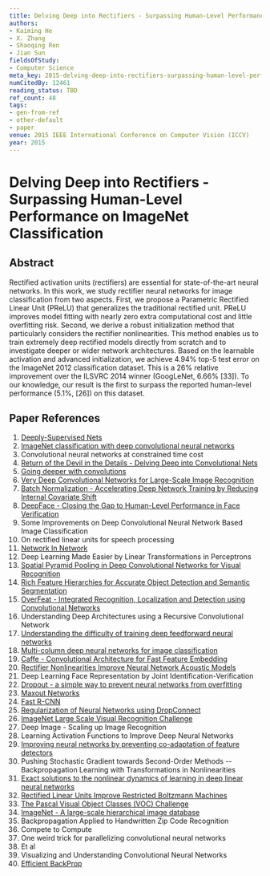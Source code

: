 ```yaml
---
title: Delving Deep into Rectifiers - Surpassing Human-Level Performance on ImageNet Classification
authors:
- Kaiming He
- X. Zhang
- Shaoqing Ren
- Jian Sun
fieldsOfStudy:
- Computer Science
meta_key: 2015-delving-deep-into-rectifiers-surpassing-human-level-performance-on-imagenet-classification
numCitedBy: 12461
reading_status: TBD
ref_count: 48
tags:
- gen-from-ref
- other-default
- paper
venue: 2015 IEEE International Conference on Computer Vision (ICCV)
year: 2015
---
```


# Delving Deep into Rectifiers - Surpassing Human-Level Performance on ImageNet Classification

## Abstract

Rectified activation units (rectifiers) are essential for state-of-the-art neural networks. In this work, we study rectifier neural networks for image classification from two aspects. First, we propose a Parametric Rectified Linear Unit (PReLU) that generalizes the traditional rectified unit. PReLU improves model fitting with nearly zero extra computational cost and little overfitting risk. Second, we derive a robust initialization method that particularly considers the rectifier nonlinearities. This method enables us to train extremely deep rectified models directly from scratch and to investigate deeper or wider network architectures. Based on the learnable activation and advanced initialization, we achieve 4.94% top-5 test error on the ImageNet 2012 classification dataset. This is a 26% relative improvement over the ILSVRC 2014 winner (GoogLeNet, 6.66% [33]). To our knowledge, our result is the first to surpass the reported human-level performance (5.1%, [26]) on this dataset.

## Paper References

1. [Deeply-Supervised Nets](2015-deeply-supervised-nets)
2. [ImageNet classification with deep convolutional neural networks](2012-alexnet.md)
3. Convolutional neural networks at constrained time cost
4. [Return of the Devil in the Details - Delving Deep into Convolutional Nets](2014-return-of-the-devil-in-the-details-delving-deep-into-convolutional-nets)
5. [Going deeper with convolutions](2015-going-deeper-with-convolutions)
6. [Very Deep Convolutional Networks for Large-Scale Image Recognition](2014-vggnet.md)
7. [Batch Normalization - Accelerating Deep Network Training by Reducing Internal Covariate Shift](2015-batch-normalization-accelerating-deep-network-training-by-reducing-internal-covariate-shift)
8. [DeepFace - Closing the Gap to Human-Level Performance in Face Verification](2014-deepface-closing-the-gap-to-human-level-performance-in-face-verification)
9. Some Improvements on Deep Convolutional Neural Network Based Image Classification
10. On rectified linear units for speech processing
11. [Network In Network](2014-network-in-network)
12. Deep Learning Made Easier by Linear Transformations in Perceptrons
13. [Spatial Pyramid Pooling in Deep Convolutional Networks for Visual Recognition](2015-spatial-pyramid-pooling-in-deep-convolutional-networks-for-visual-recognition)
14. [Rich Feature Hierarchies for Accurate Object Detection and Semantic Segmentation](2014-rich-feature-hierarchies-for-accurate-object-detection-and-semantic-segmentation)
15. [OverFeat - Integrated Recognition, Localization and Detection using Convolutional Networks](2014-overfeat-integrated-recognition-localization-and-detection-using-convolutional-networks)
16. Understanding Deep Architectures using a Recursive Convolutional Network
17. [Understanding the difficulty of training deep feedforward neural networks](2010-understanding-the-difficulty-of-training-deep-feedforward-neural-networks)
18. [Multi-column deep neural networks for image classification](2012-multi-column-deep-neural-networks-for-image-classification)
19. [Caffe - Convolutional Architecture for Fast Feature Embedding](2014-caffe-convolutional-architecture-for-fast-feature-embedding)
20. [Rectifier Nonlinearities Improve Neural Network Acoustic Models](2013-rectifier-nonlinearities-improve-neural-network-acoustic-models)
21. Deep Learning Face Representation by Joint Identification-Verification
22. [Dropout - a simple way to prevent neural networks from overfitting](2014-dropout-a-simple-way-to-prevent-neural-networks-from-overfitting)
23. [Maxout Networks](2013-maxout-networks)
24. [Fast R-CNN](2015-fast-r-cnn)
25. [Regularization of Neural Networks using DropConnect](2013-regularization-of-neural-networks-using-dropconnect)
26. [ImageNet Large Scale Visual Recognition Challenge](2015-imagenet-large-scale-visual-recognition-challenge)
27. Deep Image - Scaling up Image Recognition
28. Learning Activation Functions to Improve Deep Neural Networks
29. [Improving neural networks by preventing co-adaptation of feature detectors](2012-improving-neural-networks-by-preventing-co-adaptation-of-feature-detectors)
30. Pushing Stochastic Gradient towards Second-Order Methods -- Backpropagation Learning with Transformations in Nonlinearities
31. [Exact solutions to the nonlinear dynamics of learning in deep linear neural networks](2014-exact-solutions-to-the-nonlinear-dynamics-of-learning-in-deep-linear-neural-networks)
32. [Rectified Linear Units Improve Restricted Boltzmann Machines](2010-rectified-linear-units-improve-restricted-boltzmann-machines)
33. [The Pascal Visual Object Classes (VOC) Challenge](2009-the-pascal-visual-object-classes-voc-challenge)
34. [ImageNet - A large-scale hierarchical image database](2009-imagenet-a-large-scale-hierarchical-image-database)
35. Backpropagation Applied to Handwritten Zip Code Recognition
36. Compete to Compute
37. One weird trick for parallelizing convolutional neural networks
38. Et al
39. Visualizing and Understanding Convolutional Neural Networks
40. [Efficient BackProp](2012-efficient-backprop)
